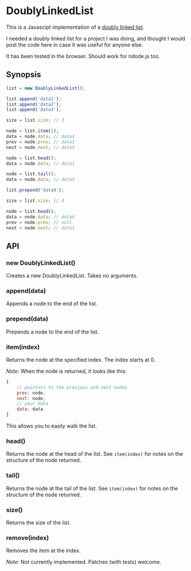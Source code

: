 DoublyLinkedList
================

This is a Javascipt implementation of a [doubly linked list](http://en.wikipedia.org/wiki/Doubly_linked_list).

I needed a doubly linked list for a project I was doing, and thought I would post the code here in case it was useful for anyone else.

It has been tested in the browser. Should work for ndode.js too.

Synopsis
--------

```javascript
list = new DoublyLinkedList();

list.append('data1');
list.append('data2');
list.append('data3');

size = list.size; // 3

node = list.item(1);
data = node.data; // data2
prev = node.prev; // data1
next = node.next; // data3

node = list.head();
data = node.data; // data1

node = list.tail();
data = node.data; // data3

list.prepend('data4');

size = list.size; // 4

node = list.head();
data = node.data; // data4
prev = node.prev; // null
next = node.next; // data1
```

API
---

### new DoublyLinkedList()

Creates a new DoublyLinkedList. Takes no arguments.

### append(data)

Appends a node to the end of the list.

### prepend(data)

Prepends a node to the end of the list.

### item(index)

Returns the node at the specified index. The index starts at 0.

*Note:* When the node is returned, it looks like this:

```javascript
{
    // pointers to the previous and next nodes
    prev: node,
    next: node,
    // your data
    data: data
}
```

This allows you to easily walk the list.

### head()

Returns the node at the head of the list. See `item(index)` for notes on the structure of the node returned.

### tail()

Returns the node at the tail of the list. See `item(index)` for notes on the structure of the node returned.

### size()

Returns the size of the list.

### remove(index)

Removes the item at the index.

*Note:* Not currently implemented. Patches (with tests) welcome.